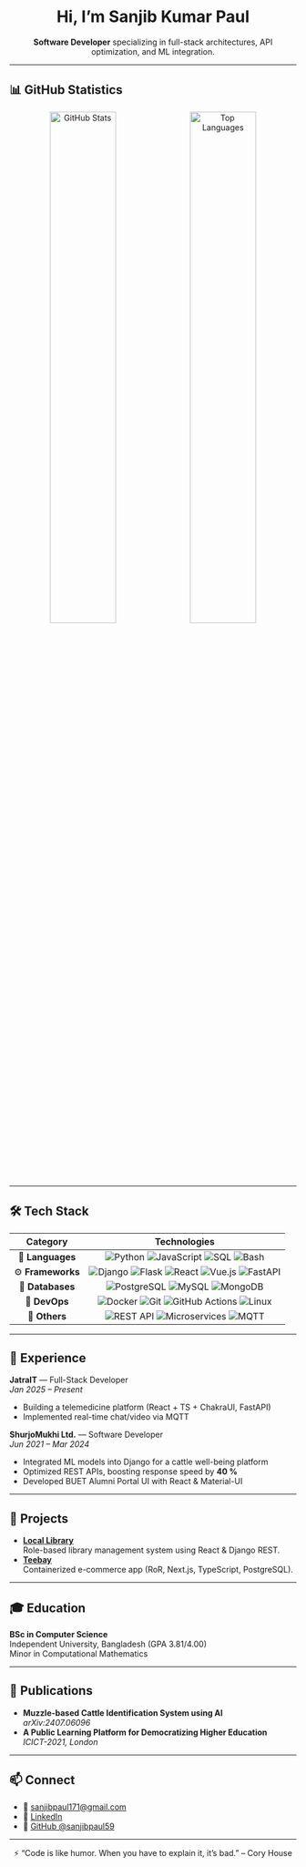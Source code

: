 <!--
👋 Welcome to my profile!
-->

<h1 align="center">Hi, I’m Sanjib Kumar Paul</h1>
<!-- <p align="center">
  <img src="https://github.com/sanjibpaul59.png?tab=contributions" alt="Contribution Graph" />
</p> -->
<p align="center">
  <strong>Software Developer</strong> specializing in full-stack architectures, API optimization, and ML integration.
</p>

---

## 📊 GitHub Statistics

<p align="center">
  <img src="https://github-readme-stats.vercel.app/api?username=sanjibpaul59&show_icons=true&theme=radical" alt="GitHub Stats" width="48%" />
  <img src="https://github-readme-stats.vercel.app/api/top-langs/?username=sanjibpaul59&layout=compact&theme=radical" alt="Top Languages" width="48%" />
</p>


---
## 🛠️ Tech Stack

<div align="center">

| Category              | Technologies                                                                 |
|:---------------------:|:----------------------------------------------------------------------------:|
| 📝 **Languages**      | <img src="https://img.shields.io/badge/Python-3776AB?style=flat-square&logo=python&logoColor=white" alt="Python"/> <img src="https://img.shields.io/badge/JavaScript-F7DF1E?style=flat-square&logo=javascript&logoColor=black" alt="JavaScript"/> <img src="https://img.shields.io/badge/SQL-4479A1?style=flat-square&logo=database&logoColor=white" alt="SQL"/> <img src="https://img.shields.io/badge/Bash-4EAA25?style=flat-square&logo=gnu-bash&logoColor=white" alt="Bash"/> |
| ⚙️ **Frameworks**     | <img src="https://img.shields.io/badge/Django-092E20?style=flat-square&logo=django&logoColor=white" alt="Django"/> <img src="https://img.shields.io/badge/Flask-000000?style=flat-square&logo=flask&logoColor=white" alt="Flask"/> <img src="https://img.shields.io/badge/React-61DAFB?style=flat-square&logo=react&logoColor=black" alt="React"/> <img src="https://img.shields.io/badge/Vue.js-4FC08D?style=flat-square&logo=vue.js&logoColor=white" alt="Vue.js"/> <img src="https://img.shields.io/badge/FastAPI-009688?style=flat-square&logo=fastapi&logoColor=white" alt="FastAPI"/> |
| 💾 **Databases**      | <img src="https://img.shields.io/badge/PostgreSQL-336791?style=flat-square&logo=postgresql&logoColor=white" alt="PostgreSQL"/> <img src="https://img.shields.io/badge/MySQL-4479A1?style=flat-square&logo=mysql&logoColor=white" alt="MySQL"/> <img src="https://img.shields.io/badge/MongoDB-47A248?style=flat-square&logo=mongodb&logoColor=white" alt="MongoDB"/> |
| 🚀 **DevOps**         | <img src="https://img.shields.io/badge/Docker-2496ED?style=flat-square&logo=docker&logoColor=white" alt="Docker"/> <img src="https://img.shields.io/badge/Git-F05032?style=flat-square&logo=git&logoColor=white" alt="Git"/> <img src="https://img.shields.io/badge/GitHub_Actions-2088FF?style=flat-square&logo=githubactions&logoColor=white" alt="GitHub Actions"/> <img src="https://img.shields.io/badge/Linux-FCC624?style=flat-square&logo=linux&logoColor=black" alt="Linux"/> |
| 🔗 **Others**         | <img src="https://img.shields.io/badge/REST_API-FF6C37?style=flat-square&logo=postman&logoColor=white" alt="REST API"/> <img src="https://img.shields.io/badge/Microservices-326CE5?style=flat-square&logo=kubernetes&logoColor=white" alt="Microservices"/> <img src="https://img.shields.io/badge/MQTT-27A0D3?style=flat-square&logo=mqtt&logoColor=white" alt="MQTT"/> |

</div>


---

## 💼 Experience

**JatraIT** — Full-Stack Developer  
*Jan 2025 – Present*  
- Building a telemedicine platform (React + TS + ChakraUI, FastAPI)  
- Implemented real-time chat/video via MQTT  

**ShurjoMukhi Ltd.** — Software Developer  
*Jun 2021 – Mar 2024*  
- Integrated ML models into Django for a cattle well-being platform  
- Optimized REST APIs, boosting response speed by **40 %**  
- Developed BUET Alumni Portal UI with React & Material-UI  

---

## 📂 Projects

- **[Local Library](https://github.com/sanjibpaul59/local-library-mgmt)**  
  Role-based library management system using React & Django REST.  
- **[Teebay](https://github.com/sanjibpaul59/Teebay)**  
  Containerized e-commerce app (RoR, Next.js, TypeScript, PostgreSQL).

---

## 🎓 Education

**BSc in Computer Science**  
Independent University, Bangladesh (GPA 3.81/4.00)  
Minor in Computational Mathematics

---

## 📖 Publications

- **Muzzle-based Cattle Identification System using AI**  
  *arXiv:2407.06096*  
- **A Public Learning Platform for Democratizing Higher Education**  
  *ICICT-2021, London*

---

## 📫 Connect

- 📧 [sanjibpaul171@gmail.com](mailto:sanjibpaul171@gmail.com)  
- 🔗 [LinkedIn](https://www.linkedin.com/in/sanjibpaul59/)  
- 🐙 [GitHub @sanjibpaul59](https://github.com/sanjibpaul59)

---

<p align="center">
  ⚡️ “Code is like humor. When you have to explain it, it’s bad.” – Cory House
</p>
